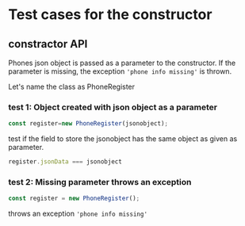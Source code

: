 # Test cases for the constructor

## constractor API

Phones json object is passed as a parameter to the constructor. If the parameter is missing, the exception `'phone info missing'` is thrown.

Let's name the class as PhoneRegister

### test 1: Object created with json object as a parameter

```js
const register=new PhoneRegister(jsonobject);
```
test if the field to store the jsonobject has the same object as given as parameter.

```js
register.jsonData === jsonobject
```

### test 2: Missing parameter throws an exception 

```js
const register = new PhoneRegister();
```
throws an exception `'phone info missing'`
